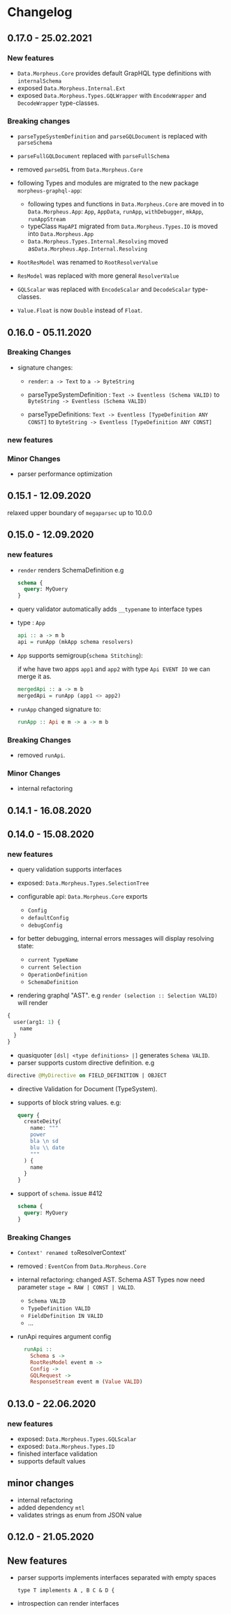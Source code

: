 # Changelog

## 0.17.0 - 25.02.2021

### New features

- `Data.Morpheus.Core` provides default GrapHQL type definitions with `internalSchema`
- exposed `Data.Morpheus.Internal.Ext`
- exposed `Data.Morpheus.Types.GQLWrapper` with `EncodeWrapper` and `DecodeWrapper` type-classes.

### Breaking changes

- `parseTypeSystemDefinition` and `parseGQLDocument` is replaced with `parseSchema`
- `parseFullGQLDocument` replaced with `parseFullSchema`
- removed `parseDSL` from `Data.Morpheus.Core`

- following Types and modules are migrated to the new package `morpheus-graphql-app`:

  - following types and functions in `Data.Morpheus.Core` are moved in to `Data.Morpheus.App`:
    `App`, `AppData`, `runApp`, `withDebugger`, `mkApp`, `runAppStream`
  - typeClass `MapAPI` migrated from `Data.Morpheus.Types.IO` is moved into `Data.Morpheus.App`
  - `Data.Morpheus.Types.Internal.Resolving` moved as`Data.Morpheus.App.Internal.Resolving`

- `RootResModel` was renamed to `RootResolverValue`
- `ResModel` was replaced with more general `ResolverValue`
- `GQLScalar` was replaced with `EncodeScalar` and `DecodeScalar` type-classes.

- `Value.Float` is now `Double` instead of `Float`.

## 0.16.0 - 05.11.2020

### Breaking Changes

- signature changes:

  - `render`:
    `a -> Text`
    to `a -> ByteString`
  - parseTypeSystemDefinition :
    `Text -> Eventless (Schema VALID)`
    to `ByteString -> Eventless (Schema VALID)`

  - parseTypeDefinitions:
    `Text -> Eventless [TypeDefinition ANY CONST]`
    to `ByteString -> Eventless [TypeDefinition ANY CONST]`

### new features

### Minor Changes

- parser performance optimization

## 0.15.1 - 12.09.2020

relaxed upper boundary of `megaparsec` up to 10.0.0

## 0.15.0 - 12.09.2020

### new features

- `render` renders SchemaDefinition e.g

  ```graphql
  schema {
    query: MyQuery
  }
  ```

- query validator automatically adds `__typename` to interface types

- type : `App`

  ```hs
  api :: a -> m b
  api = runApp (mkApp schema resolvers)
  ```

- `App` supports semigroup(`schema Stitching`):

  if whe have two apps `app1` and `app2` with type `Api EVENT IO` we can merge it as.

  ```hs
  mergedApi :: a -> m b
  mergedApi = runApp (app1 <> app2)
  ```

- `runApp` changed signature to:

  ```hs
  runApp :: Api e m -> a -> m b
  ```

### Breaking Changes

- removed `runApi`.

### Minor Changes

- internal refactoring

## 0.14.1 - 16.08.2020

## 0.14.0 - 15.08.2020

### new features

- query validation supports interfaces
- exposed: `Data.Morpheus.Types.SelectionTree`
- configurable api: `Data.Morpheus.Core` exports

  - `Config`
  - `defaultConfig`
  - `debugConfig`

- for better debugging, internal errors messages will display resolving state:
  - `current TypeName`
  - `current Selection`
  - `OperationDefinition`
  - `SchemaDefinition`
- rendering graphql "AST". e.g `render (selection :: Selection VALID)` will render

```graphql
{
  user(arg1: 1) {
    name
  }
}
```

- quasiquoter `[dsl| <type definitions> |]` generates `Schema VALID`.
- parser supports custom directive definition. e.g

```graphql
directive @MyDirective on FIELD_DEFINITION | OBJECT
```

- directive Validation for Document (TypeSystem).
- supports of block string values. e.g:

  ```graphql
  query {
    createDeity(
      name: """
      power
      bla \n sd
      blu \\ date
      """
    ) {
      name
    }
  }
  ```

- support of `schema`. issue #412

  ```graphql
  schema {
    query: MyQuery
  }
  ```

### Breaking Changes

- `Context' renamed to`ResolverContext'
- removed : `EventCon` from `Data.Morpheus.Core`
- internal refactoring: changed AST.
  Schema AST Types now need parameter `stage = RAW | CONST | VALID`.
  - `Schema VALID`
  - `TypeDefinition VALID`
  - `FieldDefinition IN VALID`
  - ...
- runApi requires argument config

  ```hs
    runApi ::
      Schema s ->
      RootResModel event m ->
      Config ->
      GQLRequest ->
      ResponseStream event m (Value VALID)
  ```

## 0.13.0 - 22.06.2020

### new features

- exposed: `Data.Morpheus.Types.GQLScalar`
- exposed: `Data.Morpheus.Types.ID`
- finished interface validation
- supports default values

## minor changes

- internal refactoring
- added dependency `mtl`
- validates strings as enum from JSON value

## 0.12.0 - 21.05.2020

## New features

- parser supports implements interfaces separated with empty spaces

  ```gql
  type T implements A , B C & D {
  ```

- introspection can render interfaces
